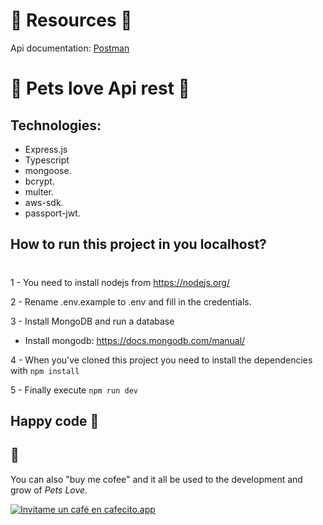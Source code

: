 # **🐶 Resources 🐶**

Api documentation:
[Postman](https://documenter.getpostman.com/view/4785582/UVJckGh1)

# **🦊 Pets love Api rest 🦊**

## Technologies:

- Express.js
- Typescript
- mongoose.
- bcrypt.
- multer.
- aws-sdk.
- passport-jwt.

## How to run this project in you localhost?

#

1 - You need to install nodejs from https://nodejs.org/

2 - Rename .env.example to .env and fill in the credentials.

<!-- The defaults is enough to make the API run, but you need S3 credentials to do image-uploads and gmail credentials to send "forgot password"-emails. -->

3 - Install MongoDB and run a database

- Install mongodb: https://docs.mongodb.com/manual/

4 - When you've cloned this project you need to install the dependencies with `npm install`

5 - Finally execute `npm run dev`

## Happy code 🍻 <br>

## 🐶

You can also "buy me cofee" and it all be used to the development and grow of _Pets Love_.<br>

[![Invitame un café en cafecito.app](https://cdn.cafecito.app/imgs/buttons/button_6.svg)](https://cafecito.app/petslove)
